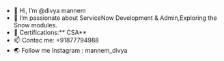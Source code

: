 - 👋 Hi, I’m @divya mannem
- 👀 I’m passionate about ServiceNow Development & Admin,Exploring the Snow modules.
- 🌱 Certifications:** CSA**
- 📫 Contac me: +91877794988
- 🌏 Follow me
  Instagram : mannem_divya



<!---
divya475/divya475 is a ✨ special ✨ repository because its `README.md` (this file) appears on your GitHub profile.
You can click the Preview link to take a look at your changes.
--->

